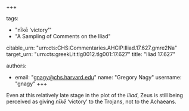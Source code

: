 +++

tags:
- "nīkē ‘victory’"
- "A Sampling of Comments on the Iliad"

citable_urn: "urn:cts:CHS:Commentaries.AHCIP:Iliad.17.627.gmre2Na"
target_urn: "urn:cts:greekLit:tlg0012.tlg001:17.627"
title: "Iliad 17.627"

authors:
- email: "gnagy@chs.harvard.edu"
  name: "Gregory Nagy"
  username: "gnagy"
+++

<p>Even at this relatively late stage in the plot of the <em>Iliad</em>, Zeus is still being perceived as giving <em>nīkē</em> ‘victory’ to the Trojans, not to the Achaeans.  </p>